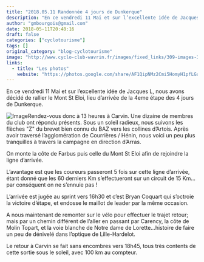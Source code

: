 ```yaml
---
title: "2018.05.11 Randonnée 4 jours de Dunkerque"
description: "En ce vendredi 11 Mai et sur l’excellente idée de Jacques L, nous avons décidé de rallier le Mont St Eloi, lieu d’arrivée de la 4eme étape des 4 jours de Dunkerque."
author: "gmbourgois@gmail.com"
date: 2018-05-11T20:48:16
draft: false
categories: ["cyclotourisme"]
tags: []
original_category: "blog-cyclotourisme"
image: "http://www.cyclo-club-wavrin.fr/images/fixed_links/309-images-32624c2b-w480-h640-no.jpg"
links:
  - title: "Les photos"
    website: "https://photos.google.com/share/AF1QipNMz2Cmi5HomyH1pfLGa5htEVRhjpBmp0fBSce2EVQP_12EH9thT5W8J0vxJxdHQg?key=RXM0NDJ3SFJyOWw2TXNJUlJ1WHpPSVdaVFVZMm5n"
---
```


En ce vendredi 11 Mai et sur l’excellente idée de Jacques L, nous avons décidé de rallier le Mont St Eloi, lieu d’arrivée de la 4eme étape des 4 jours de Dunkerque.

<!--more-->

![Image](http://www.cyclo-club-wavrin.fr/images/fixed_links/309-fulltext-32624c2b-w480-h640-no.jpg)Rendez-vous donc à 13 heures à Carvin. Une dizaine de membres du club ont répondu présents.
 Sous un soleil radieux, nous suivons les flèches "Z" du brevet bien connu du BAZ vers les collines d’Artois.
 Après avoir traversé l’agglomération de Courrières / Hénin, nous voici un peu plus tranquilles à travers la campagne en direction d’Arras.

 On monte la côte de Farbus puis celle du Mont St Eloi afin de rejoindre la ligne d’arrivée.

 L’avantage est que les coureurs passeront 5 fois sur cette ligne d’arrivée, étant donné que les 60 derniers Km s’effectueront sur un circuit de 15 Km… par conséquent on ne s’ennuie pas !

 L’arrivée est jugée au sprint vers 16h30 et c’est Bryan Coquart qui s’octroie la victoire d’étape, et endosse le maillot de leader par la même occasion.

 A nous maintenant de remonter sur le vélo pour effectuer le trajet retour; mais par un chemin différent de l’aller en passant par Carency, la côte de Molin Topart, et la voie blanche de Notre dame de Lorette…histoire de faire un peu de dénivelé dans l’optique de Lille-Hardelot.

 Le retour à Carvin se fait sans encombres vers 18h45, tous très contents de cette sortie sous le soleil, avec 100 km au compteur.